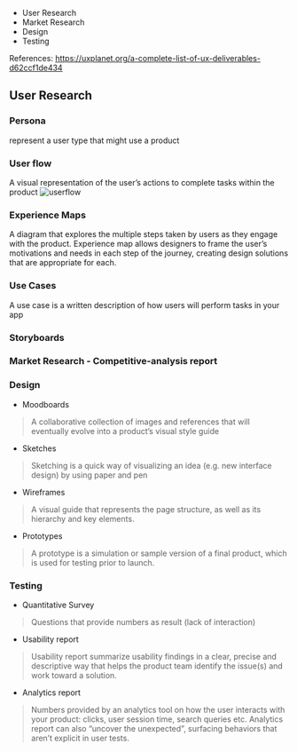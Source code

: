 
* User Research
* Market Research
* Design
* Testing

References: https://uxplanet.org/a-complete-list-of-ux-deliverables-d62ccf1de434

## User Research
### Persona
represent a user type that might use a product
### User flow
A visual representation of the user’s actions to complete tasks within the product
![userflow](https://res.cloudinary.com/db80dscth/image/upload/v1569981454/0_meTmiEEHXsZ-9P1h_t8iwa0.png "userflow")
### Experience Maps
A diagram that explores the multiple steps taken by users as they engage with the product. Experience map allows designers to frame the user’s motivations and needs in each step of the journey, creating design solutions that are appropriate for each.
### Use Cases
A use case is a written description of how users will perform tasks in your app
### Storyboards
### Market Research - Competitive-analysis report
### Design
* Moodboards 
> A collaborative collection of images and references that will eventually evolve into a product’s visual style guide
* Sketches
> Sketching is a quick way of visualizing an idea (e.g. new interface design) by using paper and pen
* Wireframes
> A visual guide that represents the page structure, as well as its hierarchy and key elements.
* Prototypes
> A prototype is a simulation or sample version of a final product, which is used for testing prior to launch.
### Testing
* Quantitative Survey
> Questions that provide numbers as result (lack of interaction)
* Usability report
> Usability report summarize usability findings in a clear, precise and descriptive way that helps the product team identify the issue(s) and work toward a solution. 
* Analytics report
> Numbers provided by an analytics tool on how the user interacts with your product: clicks, user session time, search queries etc. Analytics report can also “uncover the unexpected”, surfacing behaviors that aren’t explicit in user tests.
